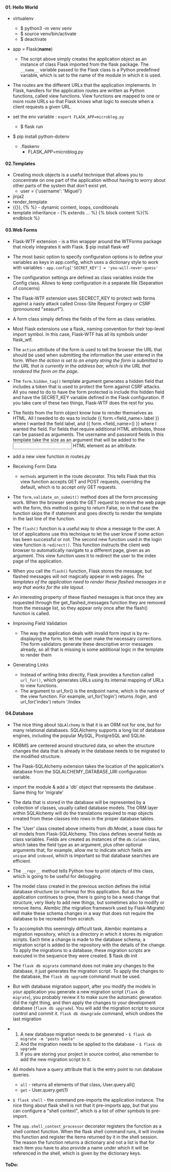 #### 01. Hello World
* virtualenv 
    - $ python3 -m venv venv
    - $ source venv/bin/activate
    - $ deactivate


* app = Flask(__name__) 
    - The script above simply creates the application object as an instance of class Flask imported from the flask package. The `__name__` variable passed to the Flask class is a Python predefined variable, which is set to the name of the module in which it is used.

* The routes are the different URLs that the application implements. In Flask, handlers for the application routes are written as Python functions, called view functions. View functions are mapped to one or more route URLs so that Flask knows what logic to execute when a client requests a given URL.

* set the env variable : `export FLASK_APP=microblog.py`
    - $ flask run

* $ pip install python-dotenv  
    - .flaskenv  
        - FLASK_APP=microblog.py

#### 02.Templates
* Creating mock objects is a useful technique that allows you to concentrate on one part of the application without having to worry about other parts of the system that don't exist yet. 
    -   user = {'username': 'Miguel'}
* jinja2
* render_template
* {{}}, {% %}  - dynamic content, loops, conditionals
* template inheritance - {% extends ... %} {% block content %}{% endblock %}

#### 03.Web Forms
* Flask-WTF extension - is a thin wrapper around the WTForms package that nicely integrates it with Flask. $ pip install flask-wtf
* The most basic option to specify configuration options is to  define your variables as keys in app.config, which uses a dictionary style to work with variables - `app.config['SECRET_KEY'] = 'you-will-never-guess'`
* The configuration settings are defined as class variables inside the Config class. Allows to keep configuration in a separate file (Separation of concerns)
*  The Flask-WTF extension uses SECRECT_KEY to protect web forms against a nasty attack called Cross-Site Request Forgery or CSRF (pronounced "seasurf").

* A form class simply defines the fields of the form as class variables.

* Most Flask extensions use a flask_<name> naming convention for their top-level import symbol. In this case, Flask-WTF has all its symbols under flask_wtf.

*  The `action` attribute of the form is used to tell the browser the URL that should be used when submitting the information the user entered in the form. *When the action is set to an empty string the form is submitted to the URL that is currently in the address bar, which is the URL that rendered the form on the page.*

* The `form.hidden_tag()` template argument generates a hidden field that includes a token that is used to protect the form against CSRF attacks. All you need to do to have the form protected is include this hidden field and have the SECRET_KEY variable defined in the Flask configuration. If you take care of these two things, Flask-WTF does the rest for you.

* The fields from the form object know how to render themselves as HTML. All I needed to do was to include {{ form.<field_name>.label }} where I wanted the field label, and {{ form.<field_name>() }} where I wanted the field. For fields that require additional HTML attributes, those can be passed as arguments. The username and password fields in this template take the size as an argument that will be added to the <input> HTML element as an attribute. 

* add a new view function in routes.py

* Receiving Form Data
    - `methods` argument in the route decorator. This tells Flask that this view function accepts GET and POST requests, overriding the default, which is to accept only GET requests.

* The `form.validate_on_submit()` method does all the form processing work. When the browser sends the GET request to receive the web page with the form, this method is going to return False, so in that case the function skips the if statement and goes directly to render the template in the last line of the function.

* The `flash()` function is a useful way to show a message to the user. A lot of applications use this technique to let the user know if some action has been successful or not. The second new function used in the login view function is `redirect()`. This function instructs the client web browser to automatically navigate to a different page, given as an argument. This view function uses it to redirect the user to the index page of the application.

* When you call the `flash()` function, Flask stores the message, but flashed messages will not magically appear in web pages. *The templates of the application need to render these flashed messages in a way that works for the site layout.*

* An interesting property of these flashed messages is that once they are requested through the get_flashed_messages function they are removed from the message list, so they appear only once after the flash() function is called.

* Improving Field Validation
    -  The way the application deals with invalid form input is by re-displaying the form, to let the user make the necessary corrections. The form validators generate these descriptive error messages already, so all that is missing is some additional logic in the template to render them

* Generating Links
    - Instead of writing links directly, Flask provides a function called `url_for()`, which generates URLs using its internal mapping of URLs to view functions. 
    - The argument to url_for() is the endpoint name, which is the name of the view function.  For example, url_for('login') returns /login, and url_for('index') return '/index



#### 04.Database
* The nice thing about `SQLAlchemy` is that it is an ORM not for one, but for many relational databases. SQLAlchemy supports a long list of database engines, including the popular MySQL, PostgreSQL and SQLite. 

* RDBMS are centered around structured data, so when the structure changes the data that is already in the database needs to be migrated to the modified structure.

* The Flask-SQLAlchemy extension takes the location of the application's database from the SQLALCHEMY_DATABASE_URI configuration variable.

* import the module &  add a 'db' object that represents the database . Same thing for 'migrate'

* The data that is stored in the database will be represented by a collection of classes, usually called database models. The ORM layer within SQLAlchemy will do the translations required to map objects created from these classes into rows in the proper database tables.

* The 'User' class created above inherits from db.Model, a base class for all models from Flask-SQLAlchemy. This class defines several fields as class variables. 
Fields are created as instances of the `db.Column` class, which takes the field type as an argument, plus other optional arguments that, for example, allow me to indicate which fields are `unique` and `indexed`, which is important so that database searches are efficient.

* The `__repr__` method tells Python how to print objects of this class, which is going to be useful for debugging. 

* The model class created in the previous section defines the initial database structure (or schema) for this application. But as the application continues to grow, there is going to be a need change that structure, very likely to add new things, but sometimes also to modify or remove items. Alembic (the migration framework used by Flask-Migrate) will make these schema changes in a way that does not require the database to be recreated from scratch.

* To accomplish this seemingly difficult task, Alembic maintains a migration repository, which is a directory in which it stores its migration scripts. Each time a change is made to the database schema, a migration script is added to the repository with the details of the change. To apply the migrations to a database, these migration scripts are executed in the sequence they were created.
    $ flask db init

* The `flask db migrate` command does not make any changes to the database, it just generates the migration script. To apply the changes to the database, the `flask db upgrad`e command must be used.

* But with database migration support, after you modify the models in your application you generate a new migration script (`flask db migrate`), you probably review it to make sure the automatic generation did the right thing, and then apply the changes to your development database (`flask db upgrade`). You will add the migration script to source control and commit it. `flask db downgrade` command, which undoes the last migration

*   1. A new database migration needs to be generated - `$ flask db migrate -m "posts table"`
    2. And the migration needs to be applied to the database - `$ flask db upgrade`
    3. If you are storing your project in source control, also remember to add the new migration script to it.



* All models have a query attribute that is the entry point to run database queries. 
    - `all` - returns all elements of that class, User.query.all()
    - `get` - User.query.get(1)

* `$ flask shell` - the command pre-imports the application instance.
    The nice thing about flask shell is not that it pre-imports app, but that you can configure a "shell context", which is a list of other symbols to pre-import.

*   The `app.shell_context_processor` decorator registers the function as a shell context function. When the flask shell command runs, it will invoke this function and register the items returned by it in the shell session. The reason the function returns a dictionary and not a list is that for each item you have to also provide a name under which it will be referenced in the shell, which is given by the dictionary keys.


#### ToDo: 

